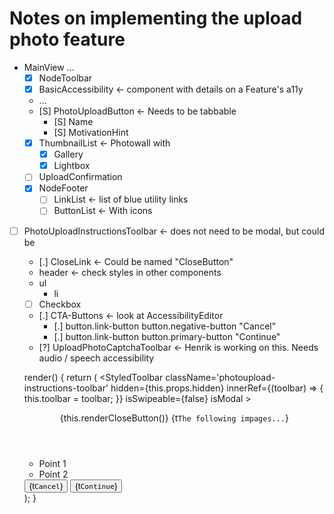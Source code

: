 # Notes on implementing the upload photo feature

- MainView
  ...
  - [x] NodeToolbar
  - [x] BasicAccessibility <- component with details on a Feature's a11y
  - ...
  - [S] PhotoUploadButton <- Needs to be tabbable
    - [S] Name
    - [S] MotivationHint
  - [x] ThumbnailList <- Photowall with
    - [x] Gallery
    - [x] Lightbox
  - [ ] UploadConfirmation
  - [x] NodeFooter
    - [ ] LinkList <- list of blue utility links
    - [ ] ButtonList  <- With icons

- [ ] PhotoUploadInstructionsToolbar <- does not need to be modal, but could be
  - [.] CloseLink <- Could be named "CloseButton"
  - header <- check styles in other components
  - ul
      - li

  - [ ] Checkbox
  - [.] CTA-Buttons <- look at AccessibilityEditor
    - [.] button.link-button button.negative-button "Cancel"
    - [.] button.link-button button.primary-button "Continue"
  - [?] UploadPhotoCaptchaToolbar <- Henrik is working on this. Needs audio / speech accessibility


  render() {
    return (
      <StyledToolbar
        className='photoupload-instructions-toolbar'
        hidden={this.props.hidden}
        innerRef={(toolbar) => { this.toolbar = toolbar; }}
        isSwipeable={false}
        isModal
      >
        <header>
          {this.renderCloseButton()}
          {t`The following impages...`}
        </header>
        <section>
          <ul>
            <li>Point 1</li>
            <li>Point 2</li>
          </ul>
        </section>
        <section>
          <button className='button.link-button button.negative-button'>{t`Cancel`}</button>
          <button className='button.link-button button.primary-button'>{t`Continue`}</button>
        </section>
      </StyledToolbar>
    );
  }